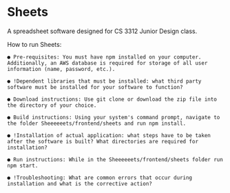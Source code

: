 # Sheets
A spreadsheet software designed for CS 3312 Junior Design class.

How to run Sheets:

    ● Pre-requisites: You must have npm installed on your computer. Additionally, an AWS database is required for storage of all user information (name, password, etc.).  

    ● !Dependent libraries that must be installed:​ what third party software must be installed for your software to function?

    ● Download instructions: Use git clone or download the zip file into the directory of your choice. 

    ● Build instructions: Using your system's command prompt, navigate to the folder Sheeeeeets/frontend/sheets and run npm install.

    ● !Installation of actual application: ​what steps have to be taken after the software is built? What directories are required for installation?

    ● Run instructions: While in the Sheeeeeets/frontend/sheets folder run npm start.

    ● !Troubleshooting: What are common errors that occur during installation and what is the corrective action?
